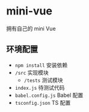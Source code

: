 # mini-vue
拥有自己的 mini Vue

## 环境配置
- `npm install` 安装依赖
- `/src` 实现模块
    - `/tests` 测试模块
- `index.js` 待测试代码
- `babel.config.js` Babel 配置
- `tsconfig.json` TS 配置
